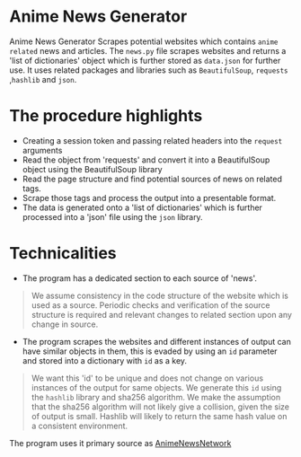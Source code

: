 # Anime News Generator

Anime News Generator Scrapes potential websites which contains `anime related` news and articles.
The `news.py` file scrapes websites and returns a 'list of dictionaries' object which is further stored as `data.json` for further use. It uses related packages and libraries such as `BeautifulSoup`, `requests` ,`hashlib` and `json`.


# The procedure highlights

  - Creating a session token and passing related headers into the `request` arguments
  - Read the object from 'requests' and convert it into a BeautifulSoup object using the BeautifulSoup library
  - Read the page structure and find potential sources of news on related tags.
  - Scrape those tags and process the output into a presentable format.
  - The data is generated onto a 'list of dictionaries' which is further processed into a 'json' file using the `json` library.

# Technicalities

  - The program has a dedicated section to each source of 'news'.
  > We assume consistency in the code structure of the website which is used as a source.
  > Periodic checks and verification of the source structure is required and relevant changes to related section
  > upon any change in source.
  - The program scrapes the websites and different instances of output can have similar objects in them, this is evaded by using an `id` parameter and stored into a dictionary with `id` as a key.
  > We want this 'id' to be unique and does not change on various instances of the output for same objects.
  > We generate this `id` using the `hashlib` library and sha256 algorithm.
  > We make the assumption that the sha256 algorithm will not likely give a collision, given the size of output is small.
  > Hashlib will likely to return the same hash value on a consistent environment.

The program uses it primary source as [AnimeNewsNetwork]('https://www.animenewsnetwork.com/')


